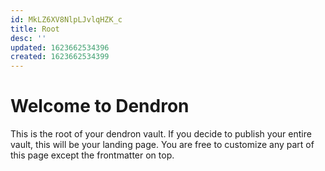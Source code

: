 ```yaml
---
id: MkLZ6XV8NlpLJvlqHZK_c
title: Root
desc: ''
updated: 1623662534396
created: 1623662534399
---
```

# Welcome to Dendron

This is the root of your dendron vault. If you decide to publish your entire vault, this will be your landing page. You are free to customize any part of this page except the frontmatter on top. 

